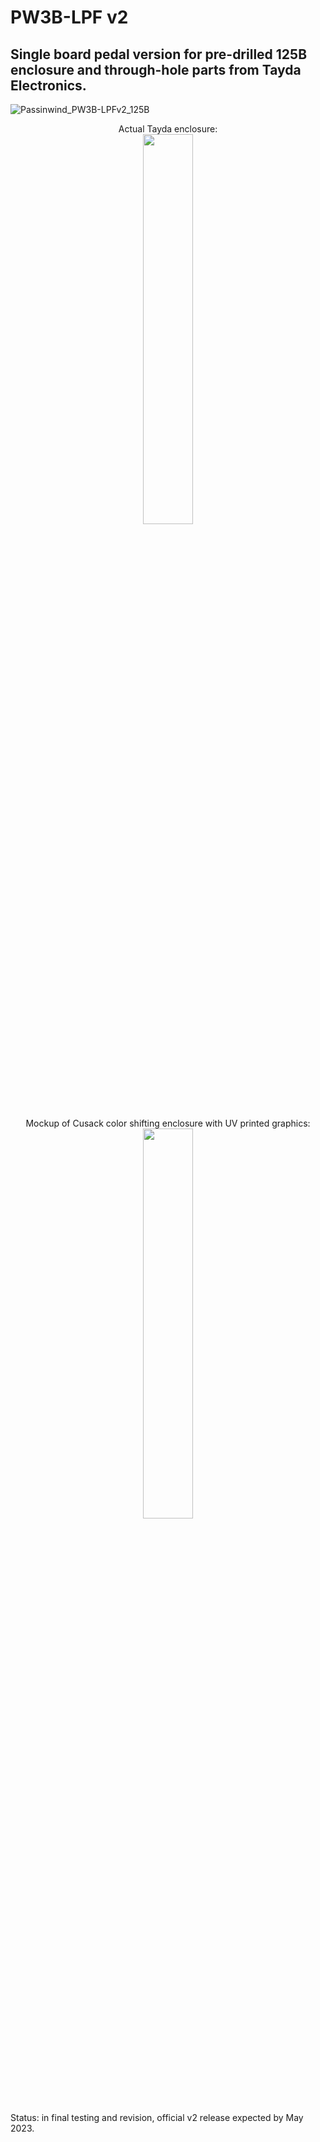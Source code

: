 # PW3B-LPF v2

## Single board pedal version for pre-drilled 125B enclosure and through-hole parts from Tayda Electronics. 

![Passinwind_PW3B-LPFv2_125B](https://user-images.githubusercontent.com/127763821/231684786-a4803b03-4b7a-4030-b7ca-071ab2d93167.png)

<p align="center" width="100%">
Actual Tayda enclosure: </br>
    <img width="40%" src="https://user-images.githubusercontent.com/127763821/230925146-7342877b-b596-48cb-9574-d2ad54d94166.jpg">
</p>

<p align="center" width="100%">
Mockup of Cusack color shifting enclosure with UV printed graphics: </br>
    <img width="40%" src="https://user-images.githubusercontent.com/127763821/231812305-88646a22-8f3e-4a93-95ce-af575143c430.PNG">
</p>


Status: in final testing and revision, official v2 release expected by May 2023.
